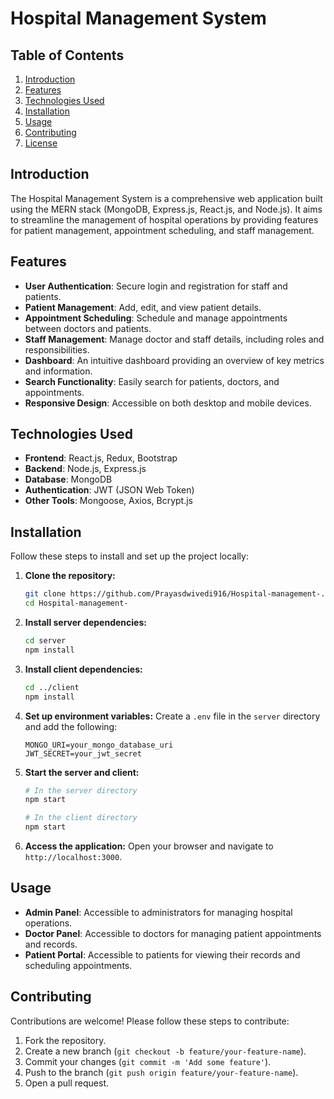 
# Hospital Management System

## Table of Contents
1. [Introduction](#introduction)
2. [Features](#features)
3. [Technologies Used](#technologies-used)
4. [Installation](#installation)
5. [Usage](#usage)
6. [Contributing](#contributing)
7. [License](#license)

## Introduction
The Hospital Management System is a comprehensive web application built using the MERN stack (MongoDB, Express.js, React.js, and Node.js). It aims to streamline the management of hospital operations by providing features for patient management, appointment scheduling, and staff management.

## Features
- **User Authentication**: Secure login and registration for staff and patients.
- **Patient Management**: Add, edit, and view patient details.
- **Appointment Scheduling**: Schedule and manage appointments between doctors and patients.
- **Staff Management**: Manage doctor and staff details, including roles and responsibilities.
- **Dashboard**: An intuitive dashboard providing an overview of key metrics and information.
- **Search Functionality**: Easily search for patients, doctors, and appointments.
- **Responsive Design**: Accessible on both desktop and mobile devices.

## Technologies Used
- **Frontend**: React.js, Redux, Bootstrap
- **Backend**: Node.js, Express.js
- **Database**: MongoDB
- **Authentication**: JWT (JSON Web Token)
- **Other Tools**: Mongoose, Axios, Bcrypt.js

## Installation
Follow these steps to install and set up the project locally:

1. **Clone the repository:**
   ```bash
   git clone https://github.com/Prayasdwivedi916/Hospital-management-.git
   cd Hospital-management-
   ```

2. **Install server dependencies:**
   ```bash
   cd server
   npm install
   ```

3. **Install client dependencies:**
   ```bash
   cd ../client
   npm install
   ```

4. **Set up environment variables:**
   Create a `.env` file in the `server` directory and add the following:
   ```plaintext
   MONGO_URI=your_mongo_database_uri
   JWT_SECRET=your_jwt_secret
   ```

5. **Start the server and client:**
   ```bash
   # In the server directory
   npm start

   # In the client directory
   npm start
   ```

6. **Access the application:**
   Open your browser and navigate to `http://localhost:3000`.

## Usage
- **Admin Panel**: Accessible to administrators for managing hospital operations.
- **Doctor Panel**: Accessible to doctors for managing patient appointments and records.
- **Patient Portal**: Accessible to patients for viewing their records and scheduling appointments.

## Contributing
Contributions are welcome! Please follow these steps to contribute:

1. Fork the repository.
2. Create a new branch (`git checkout -b feature/your-feature-name`).
3. Commit your changes (`git commit -m 'Add some feature'`).
4. Push to the branch (`git push origin feature/your-feature-name`).
5. Open a pull request.

